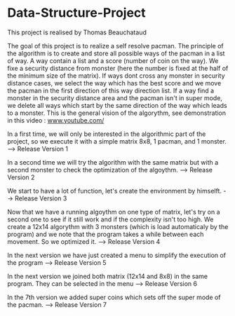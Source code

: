 # Data-Structure-Project

This project is realised by Thomas Beauchataud

The goal of this project is to realize a self resolve pacman.
The principle of the algorithm is to create and store all possible ways of the pacman in a list of way. A way contain a list and a score (number of coin on the way). We fixe a security distance from monster (here the number is fixed at the half of the minimum size of the matrix). If ways dont cross any monster in security distance cases, we select the way which has the best score and we move the pacman in the first direction of this way direction list. If a way find a monster in the security distance area and the pacman isn't in super mode, we delete all ways which start by the same direction of the way which leads to a monster.
This is the general vision of the algorythm, see demonstration in this video : www.youtube.com/

In a first time, we will only be interested in the algorithmic part of the project, so we execute it with a simple matrix 8x8, 1 pacman, and 1 monster.
--> Release Version 1

In a second time we will try the algorithm with the same matrix but with a second monster to check the optimization of the algoythm.
--> Release Version 2

We start to have a lot of function, let's create the environment by himselft.
--> Release Version 3

Now that we have a running algoythm on one type of matrix, let's try on a second one to see if it still work and if the complexity isn't too high. We create a 12x14 algorythm with 3 monsters (which is load automaticaly by the program) and we note that the program takes a while between each movement. So we optimized it.
--> Release Version 4

In the next version we have just created a menu to simplify the execution of the program
--> Release Version 5

In the next version we joined both matrix (12x14 and 8x8) in the same program. They can be selected in the menu
--> Release Version 6

In the 7th version we added super coins which sets off the super mode of the pacman.
--> Release Version 7
